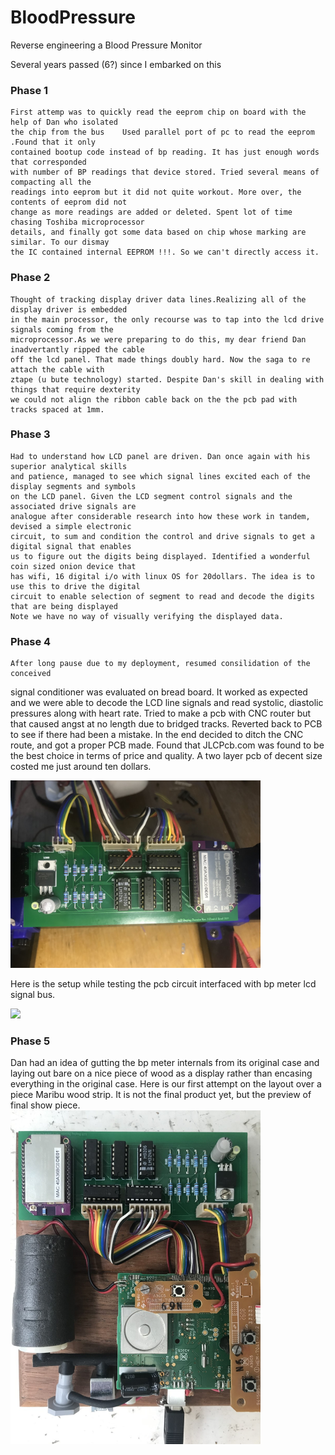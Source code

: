 # BloodPressure
Reverse engineering a Blood Pressure Monitor

Several years passed (6?) since I embarked on this
### Phase 1
    First attemp was to quickly read the eeprom chip on board with the help of Dan who isolated
    the chip from the bus    Used parallel port of pc to read the eeprom .Found that it only 
    contained bootup code instead of bp reading. It has just enough words that corresponded 
    with number of BP readings that device stored. Tried several means of  compacting all the 
    readings into eeprom but it did not quite workout. More over, the contents of eeprom did not 
    change as more readings are added or deleted. Spent lot of time chasing Toshiba microprocessor
    details, and finally got some data based on chip whose marking are similar. To our dismay 
    the IC contained internal EEPROM !!!. So we can't directly access it.

### Phase 2
    Thought of tracking display driver data lines.Realizing all of the display driver is embedded 
    in the main processor, the only recourse was to tap into the lcd drive signals coming from the 
    microprocessor.As we were preparing to do this, my dear friend Dan inadvertantly ripped the cable
    off the lcd panel. That made things doubly hard. Now the saga to re attach the cable with
    ztape (u bute technology) started. Despite Dan's skill in dealing with things that require dexterity
    we could not align the ribbon cable back on the the pcb pad with tracks spaced at 1mm. 

### Phase 3
    Had to understand how LCD panel are driven. Dan once again with his superior analytical skills
    and patience, managed to see which signal lines excited each of the display segments and symbols
    on the LCD panel. Given the LCD segment control signals and the associated drive signals are 
    analogue after considerable research into how these work in tandem, devised a simple electronic
    circuit, to sum and condition the control and drive signals to get a digital signal that enables
    us to figure out the digits being displayed. Identified a wonderful coin sized onion device that
    has wifi, 16 digital i/o with linux OS for 20dollars. The idea is to use this to drive the digital
    circuit to enable selection of segment to read and decode the digits that are being displayed
    Note we have no way of visually verifying the displayed data.
### Phase 4
    After long pause due to my deployment, resumed consilidation of the conceived
signal conditioner was evaluated on bread board. It worked as expected and
we were able to decode the LCD line signals and read systolic, diastolic pressures
along with heart rate. Tried to make a pcb with CNC router but that caused
angst at no length due to bridged tracks. Reverted back to PCB to see if there
had been a mistake. In  the end decided to ditch the CNC route, and got a
proper PCB made. Found that JLCPcb.com was found to be the best choice in terms
of price and quality. A two layer pcb of decent size costed me just around 
ten dollars.

<img src="pics/bplcdpcb.jpg" width=400>

Here is the setup while testing the pcb circuit interfaced with bp meter lcd signal bus.

<img src="pics/bptest.jpg" width=400>

### Phase 5
Dan had an idea of gutting the bp meter internals from its original case and laying out
bare on a nice piece of wood as a display rather than encasing everything in the original
case. Here is our first attempt on the layout over a piece Maribu wood strip. It is not the
final product yet, but the preview of final show piece.
<img src="pics/bplayout.jpg" data-rotate=90 width=400>




